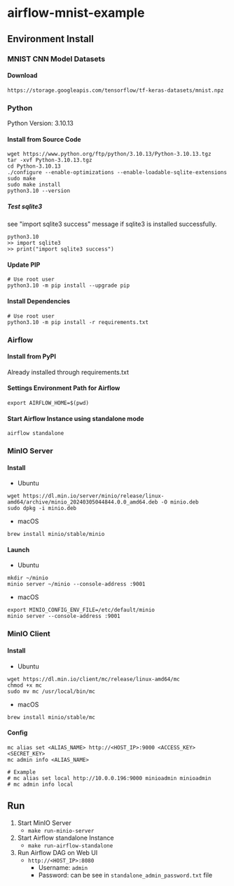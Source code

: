 # airflow-mnist-example

## Environment Install

### MNIST CNN Model Datasets

#### Download

```shell
https://storage.googleapis.com/tensorflow/tf-keras-datasets/mnist.npz
```

### Python

Python Version: 3.10.13

#### Install from Source Code

```shell
wget https://www.python.org/ftp/python/3.10.13/Python-3.10.13.tgz
tar -xvf Python-3.10.13.tgz
cd Python-3.10.13
./configure --enable-optimizations --enable-loadable-sqlite-extensions
sudo make
sudo make install
python3.10 --version
```

##### Test sqlite3

see "import sqlite3 success" message if sqlite3 is installed successfully.

```shell
python3.10
>> import sqlite3
>> print("import sqlite3 success")
```

#### Update PIP

```shell
# Use root user
python3.10 -m pip install --upgrade pip
```

#### Install Dependencies

```shell
# Use root user
python3.10 -m pip install -r requirements.txt
```

### Airflow

#### Install from PyPI

Already installed through requirements.txt

#### Settings Environment Path for Airflow

```shell
export AIRFLOW_HOME=$(pwd)
```

#### Start Airflow Instance using standalone mode

```shell
airflow standalone
```

### MinIO Server

#### Install

* Ubuntu

```shell
wget https://dl.min.io/server/minio/release/linux-amd64/archive/minio_20240305044844.0.0_amd64.deb -O minio.deb
sudo dpkg -i minio.deb
```

* macOS

```shell
brew install minio/stable/minio
```

#### Launch

* Ubuntu

```shell
mkdir ~/minio
minio server ~/minio --console-address :9001
```

* macOS

```shell
export MINIO_CONFIG_ENV_FILE=/etc/default/minio
minio server --console-address :9001
```

### MinIO Client

#### Install

* Ubuntu

```shell
wget https://dl.min.io/client/mc/release/linux-amd64/mc
chmod +x mc
sudo mv mc /usr/local/bin/mc
```

* macOS

```shell
brew install minio/stable/mc
```

#### Config

```shell
mc alias set <ALIAS_NAME> http://<HOST_IP>:9000 <ACCESS_KEY> <SECRET_KEY> 
mc admin info <ALIAS_NAME>

# Example
# mc alias set local http://10.0.0.196:9000 minioadmin minioadmin
# mc admin info local
```

## Run

1. Start MinIO Server
   * `make run-minio-server`
2. Start Airflow standalone Instance
    * `make run-airflow-standalone`
3. Run Airflow DAG on Web UI
   * `http://<HOST_IP>:8080`
      * Username: `admin`
      * Password: can be see in `standalone_admin_password.txt` file
